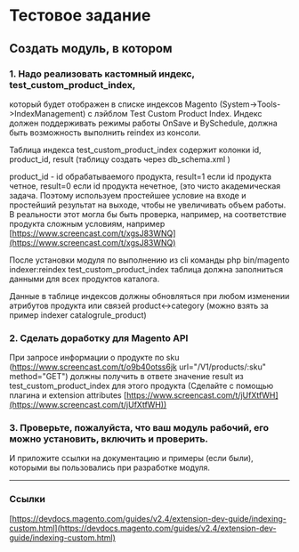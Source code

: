 # Тестовое задание

## Создать модуль, в котором

### 1. Надо реализовать кастомный индекс, test_custom_product_index,
   который будет отображен в списке индексов Magento
   (System->Tools->IndexManagement) c лэйблом  Test Custom Product Index.
   Индекс должен поддерживать режимы работы OnSave и BySchedule,
   должна быть возможность выполнить reindex из консоли.

Таблица индекса test_custom_product_index содержит колонки id, product_id, result
(таблицу создать через db_schema.xml )

product_id - id обрабатываемого продукта,
result=1 если id продукта четное,
result=0 если id продукта нечетное,
(это чисто академическая задача. Поэтому используем простейшее условие на входе и простейший результат на выходе, чтобы не увеличивать объем работы.
В реальности этот могла бы быть проверка, например, на соответствие продукта сложным условиям, например [https://www.screencast.com/t/xgsJ83WNQ](https://www.screencast.com/t/xgsJ83WNQ)

После установки модуля по выполнению из cli команды
php bin/magento indexer:reindex test_custom_product_index
таблица должна заполниться данными для всех продуктов каталога.

Данные в таблице индексов должны обновляться при любом изменении атрибутов продукта или связей product<->category
(можно взять за пример indexer catalogrule_product)

### 2. Сделать доработку для Magento API

При запросе информации о продукте по sku (https://www.screencast.com/t/o9b40otss6jk url="/V1/products/:sku" method="GET")
должны получить в ответе значение result из test_custom_product_index
для этого продукта (Сделайте с помощью плагина и extension attributes [https://www.screencast.com/t/jUfXtfWH](https://www.screencast.com/t/jUfXtfWH))


### 3. Проверьте, пожалуйста, что ваш модуль рабочий, его можно установить, включить и проверить.
   И приложите ссылки на документацию и примеры (если были), которыми вы пользовались при разработке модуля.

----

### Ссылки

[https://devdocs.magento.com/guides/v2.4/extension-dev-guide/indexing-custom.html](https://devdocs.magento.com/guides/v2.4/extension-dev-guide/indexing-custom.html)
